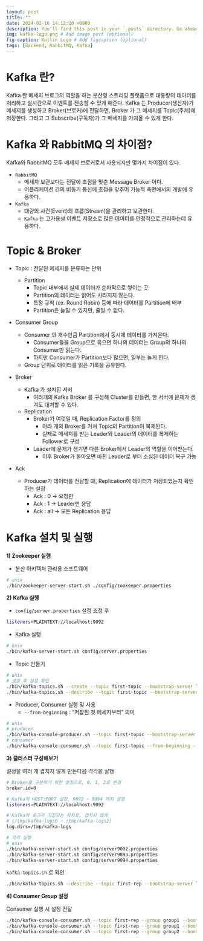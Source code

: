```yaml
---
layout: post
title: ""
date: 2024-02-16 14:12:20 +0900
description: You’ll find this post in your `_posts` directory. Go ahead and edit it and re-build the site to see your changes. # Add post description (optional)
img: kafka-logo.png # Add image post (optional)
fig-caption: Kotlin Logo # Add figcaption (optional)
tags: [Backend, RabbitMQ, Kafka]
---
```


# Kafka 란?
Kafka 란 메세지 브로그의 역할을 하는 분산형 스트리밍 플랫폼으로 대용량의 데이터를 처리하고 실시간으로 이벤트를 전송할 수 있게 해준다.
Kafka 는 Producer(생산자)가 메세지를 생성하고 Broker(브로커)에 전달하면, Broker 가 그 메세지를 Topic(주제)에 저장한다.
그리고 그 Subscribe(구독자)가 그 메세지를 가져올 수 있게 한다.


# Kafka 와 RabbitMQ 의 차이점?
Kafka와 RabbitMQ 모두 메세지 브로커로서 사용되지만 몇가지 차이점이 있다.
- `RabbitMQ`
  - 메세지 보관보다는 전달에 초점을 맞춘 Message Broker 이다.
  - 어플리케이션 간의 비동기 통신에 초점을 맞추어 기능적 측면에서의 개발에 유용하다.
- `Kafka`
  - 대량의 사건(Event)의 흐름(Stream)을 관리하고 보관한다.
  - `Kafka` 는 고가용성 이벤트 저장소로 많은 데이터를 안정적으로 관리하는데 유용하다.


# Topic & Broker
- Topic : 전달된 메세지를 분류하는 단위 
  - Partition 
    - Topic 내부에서 실제 데이터가 순차적으로 쌓이는 곳 
    - Partition의 데이터는 읽어도 사라지지 않는다.
    - 특정 규칙 (ex. Round Robin) 등에 따라 데이터를 Partition에 배부
    - Partition은 늘릴 수 있지만, 줄일 수 없다. 
- Consumer Group
  - Consumer 의 개수만큼 Partition에서 동시에 데이터를 가져온다.
    - Consumer들을 Group으로 묶으면 하나의 데이터는 Group의 하나의 Consumer만 읽는다.
    - 하지만 Consumer가 Partition보다 많으면, 일부는 놀게 한다.
  - Group 단위로 데이터를 읽은 기록을 공유한다.

- Broker
  - Kafka 가 설치된 서버
    - 여러개의 Kafka Broker 를 구성해 Cluster를 만들면, 한 서버에 문제가 생겨도 대처할 수 있다.
  - Replication
    - Broker가 여럿일 때, Replication Factor를 정의
      - 야라 개의 Broker를 거쳐 Topic의 Partition이 복제된다.
      - 실제로 메세지를 받는 Leader와 Leader의 데이터를 복제하는 Follower로 구성
    - Leader에 문제가 생기면 다른 Broker에서 Leader의 역할을 이어받는다.
      - 이후 Broker가 돌아오면 바뀐 Leader로 부터 소실된 데이터 복구 가능

- Ack
  - Producer가 데이터를 전달할 떄, Replication에 데이터가 저장되었는지 확인하는 설정
    - Ack : 0  -> 요청만
    - Ack : 1  -> Leader만 응답
    - Ack : all  -> 모든 Replication 응답 


# Kafka 설치 및 실행
**1) Zookeeper 실행** 

- 분산 아키텍처 관리용 소프트웨어

```bash
# unix
./bin/zookeeper-server-start.sh ./config/zookeeper.properties
```

**2) Kafka 실행** 

- `config/server.properties` 설정 조정 후

```bash
listeners=PLAINTEXT://localhost:9092
```

- Kafka 실행

```bash
# unix
./bin/kafka-server-start.sh config/server.properties
```

- Topic 만들기

```bash
# unix
# 생성 후 설정 확인
./bin/kafka-topics.sh --create --topic first-topic --bootstrap-server localhost:9092
./bin/kafka-topics.sh --describe --topic first-topic --bootstrap-server localhost:9092
```

- Producer, Consumer 실행 및 사용
    - `--from-beginning` : “저장된 첫 메세지부터” 의미
    
```bash
# unix
# producer
./bin/kafka-console-producer.sh --topic first-topic --bootstrap-server localhost:9092
# consumer
./bin/kafka-console-consumer.sh --topic first-topic --from-beginning --bootstrap-server localhost:9092
```

**3) 클러스터 구성해보기**

설정을 여러 개 겹치지 않게 만든다음 각각을 실행

```bash
# Broker를 구분하기 위한 설정으로, 0, 1, 2로 변경
broker.id=0

# Kafka의 HOST:PORT 설정, 9092 ~ 9094 까지 설정
listeners=PLAINTEXT://localhost:9092

# Kafka의 로그가 저장되는 위치로, 겹치지 않게
# (/tmp/kafka-logs0 ~ /tmp/kafka-logs2)
log.dirs=/tmp/kafka-logs

# 각각 실행
# unix
./bin/kafka-server-start.sh config/server9092.properties
./bin/kafka-server-start.sh config/server9093.properties
./bin/kafka-server-start.sh config/server9094.properties
```
`kafka-topics.sh` 로 확인

```bash
./bin/kafka-topics.sh --describe --topic first-rep --bootstrap-server localhost:9092
```

**4) Consumer Group 설정**

Consumer 실행 시 설정 전달

```bash
./bin/kafka-console-consumer.sh --topic first-rep --group group1 --bootstrap-server localhost:9092
./bin/kafka-console-consumer.sh --topic first-rep --group group1 --bootstrap-server localhost:9092
./bin/kafka-console-consumer.sh --topic first-rep --group group2 --bootstrap-server localhost:9092
```